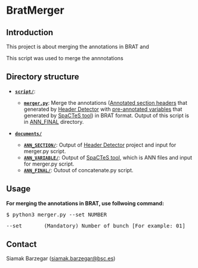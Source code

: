 # BratMerger #


## Introduction

This project is about merging the annotations in BRAT and 

This script was used to merge the annnotations 


## Directory structure

- [**`script/`**](script/): 

  - [**`merger.py`**](script/merger.py): Merge the annotations ([Annotated section headers](root/documents/ANN_SECTION) that generated by [Header Detector](https://github.com/siabar/EHR-HeaderDetector-AnnotationAnalyser) with
    [pre-annotated variables](documents/ANN_VARIABLE) that generated by [SpaCTeS tool](https://github.com/siabar/SpaCTeS)) in BRAT format.
    Output of this script is in [ANN_FINAL](documents/ANN_FINAL) directory.

- [**`documents/`**](documents/)
  - [**`ANN_SECTION/`**](documents/ANN_SECTION/): Output of [Header Detector](https://github.com/siabar/EHR-HeaderDetector-AnnotationAnalyser) project and input for merger.py script.
  - [**`ANN_VARIABLE/`**](documents/ANN_VARIABLE/): Output of [SpaCTeS tool](https://github.com/siabar/SpaCTeS), which is ANN files and input for merger.py script.
  - [**`ANN_FINAL/`**](documents/ANN_FINAL/): Outout of concatenate.py script.

## Usage

**For merging the annotations in BRAT, use follwoing command:**

<pre>
$ python3 merger.py --set NUMBER
</pre>
<pre>
--set       (Mandatory) Number of bunch [For example: 01]
</pre>


## Contact

Siamak Barzegar (siamak.barzegar@bsc.es)
